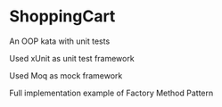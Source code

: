 # ShoppingCart
An OOP kata with unit tests

Used xUnit as unit test framework

Used Moq as mock framework

Full implementation example of Factory Method Pattern

